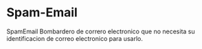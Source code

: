 # Spam-Email
SpamEmail   Bombardero de correro electronico que no necesita su identificacion de correo electronico para usarlo.
